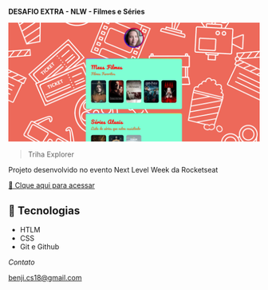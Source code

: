 **DESAFIO EXTRA - NLW - Filmes e Séries**

![preview](./.github/preview.png)

>Triha Explorer

Projeto desenvolvido no evento Next Level Week da Rocketseat


[ 🔗 Clque aqui para acessar](/)


## 🔧 Tecnologias ##

- HTLM
- CSS
- Git e Github

*Contato*

benji.cs18@gmail.com




